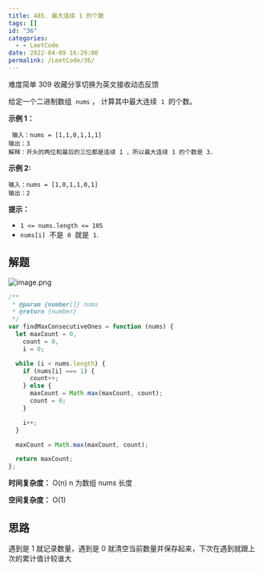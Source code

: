 ```yaml
---
title: 485. 最大连续 1 的个数
tags: []
id: "36"
categories:
  - - LeetCode
date: 2022-04-09 16:29:00
permalink: /LeetCode/36/
---
```


难度简单 309 收藏分享切换为英文接收动态反馈

给定一个二进制数组  `nums` ， 计算其中最大连续  `1`  的个数。

<!--more-->

**示例 1：**

```
 输入：nums = [1,1,0,1,1,1]
输出：3
解释：开头的两位和最后的三位都是连续 1 ，所以最大连续 1 的个数是 3.

```

**示例 2:**

```
输入：nums = [1,0,1,1,0,1]
输出：2

```

**提示：**

- `1 <= nums.length <= 105`
- `nums[i]`  不是  `0`  就是  `1`.

## 解题

![image.png](https://s2.loli.net/2022/04/09/uOAwgJF1dP2jXkz.png)

```jsx
/**
 * @param {number[]} nums
 * @return {number}
 */
var findMaxConsecutiveOnes = function (nums) {
  let maxCount = 0,
    count = 0,
    i = 0;

  while (i < nums.length) {
    if (nums[i] === 1) {
      count++;
    } else {
      maxCount = Math.max(maxCount, count);
      count = 0;
    }

    i++;
  }

  maxCount = Math.max(maxCount, count);

  return maxCount;
};
```

**时间复杂度：** O(n) n 为数组 nums 长度

**空间复杂度：** O(1)

## 思路

遇到是 1 就记录数量，遇到是 0 就清空当前数量并保存起来，下次在遇到就跟上次的累计值计较谁大
